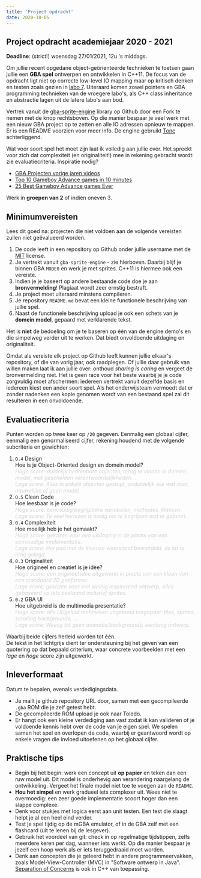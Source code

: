 ```yaml
---
title: 'Project opdracht'
date: 2020-10-05
---
```


## Project opdracht academiejaar 2020 - 2021

**Deadline**: (strict!) woensdag 27/01/2021, 12u 's middags.

Om jullie recent opgedane object-geörienteerde technieken te toetsen gaan jullie een **GBA spel** ontwerpen en ontwikkelen in C++11. De focus van de opdracht ligt niet op correcte low-level IO mapping maar op kritisch denken en testen zoals gezien in [labo 7](/cpp/labo-7). Uiteraard komen zowel pointers en GBA programming technieken van de vroegere labo's, als C++ class inheritance en abstractie lagen uit de latere labo's aan bod. 

Vertrek vanuit de [gba-sprite-engine](https://github.com/wgroeneveld/gba-sprite-engine/) library op <i class='fa fa-github'></i> Github door een <i class='fa fa-code-fork'></i> Fork te nemen met de knop rechtsboven. Op die manier bespaar je veel werk met een nieuw GBA project op te zetten en alle IO adressen opnieuw te mappen. Er is een README voorzien voor meer info. De engine gebruikt [Tonc](https://www.coranac.com/tonc/text/toc.htm) achterliggend. 

Wat voor soort spel het moet zijn laat ik volledig aan jullie over. Het spreekt voor zich dat complexiteit (en originaliteit!) mee in rekening gebracht wordt: zie evaluatiecriteria. Inspiratie nodig? 

* [GBA Projecten vorige jaren videos](/cpp-course/hoorcolleges/)
* [Top 10 Gameboy Advance games in 10 minutes](https://www.youtube.com/watch?v=2-R-F-A48FI)
* [25 Best Gameboy Advance games Ever](http://www.denofgeek.com/us/games/game-boy-advance/256070/25-best-game-boy-advance-games-ever)

Werk in **groepen van 2** of indien oneven 3. 


## Minimumvereisten

Lees dit goed na: projecten die niet voldoen aan de volgende vereisten zullen niet geëvalueerd worden. 

1. De code leeft in een repository op Github onder jullie username met de [MIT](https://help.github.com/articles/licensing-a-repository/#disclaimer) license. 
2. Je vertrekt vanuit `gba-sprite-engine` - zie hierboven. Daarbij blijf je binnen GBA `MODE0` en werk je met sprites. C++11 is hiermee ook een vereiste.
3. Indien je je baseert op andere bestaande code doe je aan **bronvermelding**! Plagiaat wordt zeer ernstig bestraft. 
4. Je project moet uiteraard minstens compileren.
5. Je repository `README.md` bevat een kleine functionele beschrijving van jullie spel.
6. Naast de functionele beschrijving upload je ook een schets van je **domein model**, gepaard met verklarende tekst. 

Het is **niet** de bedoeling om je te baseren op één van de engine demo's en die simpelweg verder uit te werken. Dat biedt onvoldoende uitdaging en originaliteit. 

Omdat als vereiste elk project op Github leeft kunnen jullie elkaar's repository, of die van vorig jaar, ook raadplegen. Of jullie daar gebruik van willen maken laat ik aan jullie over: onthoud _sharing is caring_ en vergeet de bronvermelding niet. Het is geen race voor het beste waarbij je je code zorgvuldig moet afschermen: iedereen vertrekt vanuit dezelfde basis en iedereen kiest een ander soort spel. Als het onderwijsteam vermoedt dat er zonder nadenken een kopie genomen wordt van een bestaand spel zal dit resulteren in een onvoldoende.

## Evaluatiecriteria

Punten worden op twee keer op `/20` gegeven. Eenmalig een globaal cijfer, eenmalig een genormaliseerd cijfer, rekening houdend met de volgende subcriteria en gewichten:

1. `O.4` Design<br/>
Hoe is je Object-Oriented design en domein model?<br/>
<span style="color: lightgrey; font-style: italic;">Hoge score: duidelijk herkenbare objecten, terug te vinden in domein model, met gescheiden verantwoordelijkheden.<br/>Lage score: Alles in enkele objecten gestopt, onduidelijk wie wat doet, nauwelijks of geen model. </span>
2. `O.5` Clean Code<br/>
Hoe leesbaar is je code?<br/>
<span style="color: lightgrey; font-style: italic;">Hoge score: eenvoudig begrijpbare variabelen, methodes, klassen. <br/>Lage score: Te veel herlezen is nodig om te begrijpen wat er gebeurt.</span>
4. `0.4` Complexiteit <br/>
Hoe moeilijk heb je het gemaakt?<br/>
<span style="color: lightgrey; font-style: italic;">Hoge score: gekozen voor een uitdaging in de plaats van een eenvoudige implementatie. <br/>Lage score: Het pad met de kleinste weerstand bewandeld, de lat te laag gelegd.</span>
5. `0.3` Originaliteit <br/>
Hoe origineel en creatief is je idee?<br/>
<span style="color: lightgrey; font-style: italic;">Hoge score: een origineel idee uitgewerkt in plaats van een kloon van een standaard 2D platformer.<br/>Lage score: gekozen voor een weinig inspirerend ontwerp, alles gebaseerd op iets bestaand inclusief sprites. </span>
6. `0.2` GBA UI <br/>
Hoe uitgebreid is de multimedia presentatie?<br/>
<span style="color: lightgrey; font-style: italic;">Hoge score: alle UI/geluid technieken uitgebreid toegepast: tiles, sprites, scrolling backgrounds, ...<br/>Lage score: Weinig tot geen animatie/backgrounds, eentonig ontwerp. </span>

Waarbij beide cijfers herleid worden tot één.<br/>
De tekst in het lichtgrijs dient ter ondersteuning bij het geven van een quotering op dat bepaald criterium, waar concrete voorbeelden met een _lage_ en _hoge_ score zijn uitgewerkt. 

## Inleverformaat

Datum te bepalen, evenals verdedigingsdata.

* Je mailt je github repository URL door, samen met een gecompileerde `.gba` ROM die je zelf getest hebt. 
* De gecompileerde ROM upload je ook naar Toledo.
* Er hangt ook een kleine verdediging aan vast zodat ik kan valideren of je voldoende kennis hebt over de code van je eigen spel. We spelen samen het spel en overlopen de code, waarbij er geantwoord wordt op enkele vragen die invloed uitoefenen op het globaal cijfer. 

## Praktische tips

* Begin bij het begin: werk een concept uit **op papier** en teken dan een ruw model uit. Dit model is onderhevig aan verandering naargelang de ontwikkeling. Vergeet het finale model niet toe te voegen aan de `README`.
* **Hou het simpel** en werk gradueel iets complexer uit. Wees niet te overmoedig: een zeer goede implementatie scoort hoger dan een slappe complexe.
* Denk voor stukjes met logica eerst aan unit testen. Een test die slaagt helpt je al een heel eind verder. 
* Test je spel tijdig op de mGBA emulator, of in de GBA zelf met een flashcard (uit te lenen bij de lesgever). 
* Gebruik het voordeel van git: check in op regelmatige tijdstippen, zelfs meerdere keren per dag, wanneer iets werkt. Op die manier bespaar je jezelf een hoop werk als er iets teruggedraaid moet worden. 
* Denk aan concepten die je geleerd hebt in andere programmeervakken, zoals Model-View-Controller (MVC) in "Software ontwerp in Java". [Separation of Concerns](https://en.wikipedia.org/wiki/Separation_of_concerns) is ook in C++ van toepassing. 